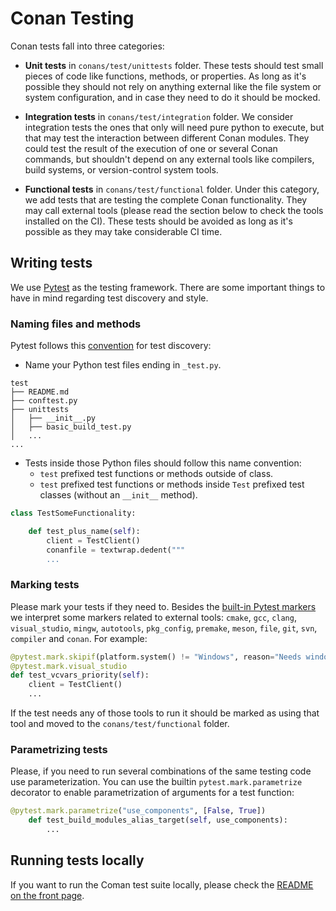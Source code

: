 
# Conan Testing

Conan tests fall into three categories:

- **Unit tests** in `conans/test/unittests` folder. These tests should test small pieces of code like
  functions, methods, or properties. As long as it's possible they should not rely on anything
  external like the file system or system configuration,  and in case they need to do it should be
  mocked.

- **Integration tests** in `conans/test/integration` folder. We consider integration tests the ones that
  only will need pure python to execute, but that may test the interaction between different Conan
  modules. They could test the result of the execution of one or several Conan commands, but shouldn't
  depend on any external tools like compilers, build systems, or version-control system
  tools.

- **Functional tests** in `conans/test/functional` folder. Under this category, we add tests that are
  testing the complete Conan functionality. They may call external tools (please read the section
  below to check the tools installed on the CI). These tests should be avoided as long as
  it's possible as they may take considerable CI time.

## Writing tests

We use [Pytest](https://docs.pytest.org/en/stable/) as the testing framework. There are some
important things to have in mind regarding test discovery and style.

### Naming files and methods

Pytest follows this [convention](https://docs.pytest.org/en/stable/goodpractices.html) for test
discovery:
- Name your Python test files ending in `_test.py`.

```
test
├── README.md
├── conftest.py
├── unittests
│   ├── __init__.py
│   ├── basic_build_test.py
│   ...
...
```

- Tests inside those Python files should follow this name convention:
    - `test` prefixed test functions or methods outside of class.
    - `test` prefixed test functions or methods inside `Test` prefixed test classes (without an
      `__init__` method).

```python
class TestSomeFunctionality:

    def test_plus_name(self):
        client = TestClient()
        conanfile = textwrap.dedent("""
        ...
```

### Marking tests

Please mark your tests if they need to. Besides the [built-in Pytest
markers](https://docs.pytest.org/en/stable/mark.html#mark) we interpret some markers related to
external tools: `cmake`, `gcc`, `clang`, `visual_studio`, `mingw`, `autotools`, `pkg_config`,
`premake`, `meson`, `file`, `git`, `svn`, `compiler` and `conan`. For example:

```python
@pytest.mark.skipif(platform.system() != "Windows", reason="Needs windows for vcvars")
@pytest.mark.visual_studio
def test_vcvars_priority(self):
    client = TestClient()
    ...
```

If the test needs any of those tools to run it should be marked as using that tool and moved to the `conans/test/functional` folder.

### Parametrizing tests

Please, if you need to run several combinations of the same testing code use parameterization. You can use the builtin `pytest.mark.parametrize` decorator to enable parametrization of arguments for a test function:

```python
@pytest.mark.parametrize("use_components", [False, True])
    def test_build_modules_alias_target(self, use_components):
        ...
```

## Running tests locally

If you want to run the Coman test suite locally, please check the [README on the front
page](https://github.com/conan-io/conan#running-the-tests).
